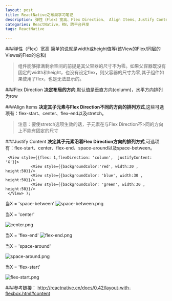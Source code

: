 ```yaml
---
layout: post
title: ReactNative之布局学习笔记
description: 弹性（Flex）宽高、Flex Direction、 Align Items、Justify Content
categories: ReactNative，RN，跨平台开发
tags: ReactNative

---
```

###弹性（Flex）宽高
简单的说就是width或height值等(该View的Flex/同层的Views的Flex的总和)

>组件能够撑满剩余空间的前提是其父容器的尺寸不为零。如果父容器既没有固定的width和height，也没有设定flex，则父容器的尺寸为零,其子组件如果使用了flex，也是无法显示的。

###Flex Direction
**决定布局的方向**,默认值是垂直方向(column)，水平方向排列为row

###Align Items
**决定其子元素与Flex Direction不同的方向的排列方式**,这些可选项有：flex-start、center、flex-end以及stretch。

>注意：要使stretch选项生效的话，子元素在与Flex Direction不>同的方向上不能有固定的尺寸

###Justify Content
**决定其子元素沿着Flex Direction方向的排列方式**,可选项有：flex-start、center、flex-end、space-around以及space-between。

```
 <View style={{flex: 1,flexDirection: 'column',  justifyContent: 'X'}}>
           <View style={{backgroundColor:'red', width:30 , height:50}}/>
           <View style={{backgroundColor: 'blue', width:30 , height:50}}/>
           <View style={{backgroundColor: 'green', width:30 , height:50}}/>
 </View> );
```
当X = 'space-between'
![space-between.png](http://upload-images.jianshu.io/upload_images/157410-c4a3d81fd0b1cf17.png?imageMogr2/auto-orient/strip%7CimageView2/2/w/310)

当X = 'center'

![center.png](http://upload-images.jianshu.io/upload_images/157410-b3d523f4f22620f3.png?imageMogr2/auto-orient/strip%7CimageView2/2/w/310)

当X = 'flex-end'
![flex-end.png](http://upload-images.jianshu.io/upload_images/157410-9b07c2662ef08072.png?imageMogr2/auto-orient/strip%7CimageView2/2/w/310)

当X = 'space-around'

![space-around.png](http://upload-images.jianshu.io/upload_images/157410-22d913ada8a070c5.png?imageMogr2/auto-orient/strip%7CimageView2/2/w/310)

当X = 'flex-start'

![flex-start.png](http://upload-images.jianshu.io/upload_images/157410-45aab586559567af.png?imageMogr2/auto-orient/strip%7CimageView2/2/w/310)

###参考链接：
http://reactnative.cn/docs/0.42/layout-with-flexbox.html#content

